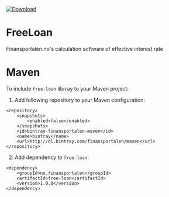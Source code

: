 [ ![Download](https://api.bintray.com/packages/finansportalen/maven/no.finansportalen%3Afree-loan/images/download.svg) ](https://bintray.com/finansportalen/maven/no.finansportalen%3Afree-loan/_latestVersion)

# FreeLoan
Finansportalen.no's calculation software of effective interest rate

# Maven
To include `free-loan` librray to your Maven project:

1. Add following repository to your Maven configuration:

```
<repository>
    <snapshots>
        <enabled>false</enabled>
    </snapshots>
    <id>bintray-finansportalen-maven</id>
    <name>bintray</name>
    <url>http://dl.bintray.com/finansportalen/maven</url>
</repository>
```

2. Add dependency to `free-loan`:

```
<dependency>
    <groupId>no.finansportalen</groupId>
    <artifactId>free-loan</artifactId>
    <version>1.0.0</version>
</dependency>
```